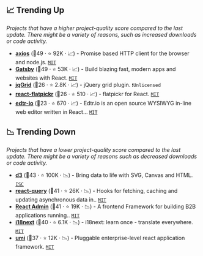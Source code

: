## 📈 Trending Up

_Projects that have a higher project-quality score compared to the last update. There might be a variety of reasons, such as increased downloads or code activity._

- <b><a href="https://github.com/axios/axios">axios</a></b> (🥇49 ·  ⭐ 92K · 📈) - Promise based HTTP client for the browser and node.js. <code><a href="http://bit.ly/34MBwT8">MIT</a></code>
- <b><a href="https://github.com/gatsbyjs/gatsby">Gatsby</a></b> (🥈49 ·  ⭐ 53K · 📈) - Build blazing fast, modern apps and websites with React. <code><a href="http://bit.ly/34MBwT8">MIT</a></code>
- <b><a href="https://github.com/tonytomov/jqGrid">jqGrid</a></b> (🥉26 ·  ⭐ 2.8K · 📈) - jQuery grid plugin. <code>❗Unlicensed</code>
- <b><a href="https://github.com/haoxins/react-flatpickr">react-flatpickr</a></b> (🥉26 ·  ⭐ 510 · 📈) - flatpickr for React. <code><a href="http://bit.ly/34MBwT8">MIT</a></code>
- <b><a href="https://github.com/edtr-io/edtr-io">edtr-io</a></b> (🥉23 ·  ⭐ 670 · 📈) - Edtr.io is an open source WYSIWYG in-line web editor written in React... <code><a href="http://bit.ly/34MBwT8">MIT</a></code>

## 📉 Trending Down

_Projects that have a lower project-quality score compared to the last update. There might be a variety of reasons such as decreased downloads or code activity._

- <b><a href="https://github.com/d3/d3">d3</a></b> (🥇43 ·  ⭐ 100K · 📉) - Bring data to life with SVG, Canvas and HTML. <code><a href="http://bit.ly/3hkKRql">ISC</a></code>
- <b><a href="https://github.com/tannerlinsley/react-query">react-query</a></b> (🥈41 ·  ⭐ 26K · 📉) - Hooks for fetching, caching and updating asynchronous data in.. <code><a href="http://bit.ly/34MBwT8">MIT</a></code>
- <b><a href="https://github.com/marmelab/react-admin">React Admin</a></b> (🥇41 ·  ⭐ 19K · 📉) - A frontend Framework for building B2B applications running.. <code><a href="http://bit.ly/34MBwT8">MIT</a></code> <code><img src="https://mui.com/static/favicon.ico" style="display:inline;" width="13" height="13"></code>
- <b><a href="https://github.com/i18next/i18next">i18next</a></b> (🥉40 ·  ⭐ 6.1K · 📉) - i18next: learn once - translate everywhere. <code><a href="http://bit.ly/34MBwT8">MIT</a></code>
- <b><a href="https://github.com/umijs/umi">umi</a></b> (🥉37 ·  ⭐ 12K · 📉) - Pluggable enterprise-level react application framework. <code><a href="http://bit.ly/34MBwT8">MIT</a></code>

